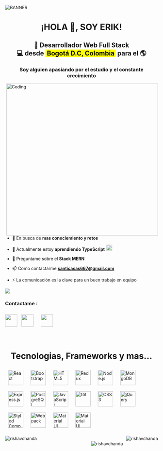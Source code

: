 ![BANNER](https://user-images.githubusercontent.com/95478989/198955082-6e78ebb5-e1e4-49f9-8d32-6e5af3984dcd.gif)

<h1 align="center">¡HOLA 👋, SOY ERIK! </h1>

<h2 align="center">
🚀 Desarrollador Web Full Stack <br/> 
💻 desde <mark> &nbsp;Bogotá D.C, Colombia&nbsp;</mark> para el 🌎
</h2>

<h3 align="center">Soy alguien apasiando por el estudio y el constante crecimiento</h3>

<img align="right" alt="Coding" width="500" src="https://64.media.tumblr.com/2dced32b6e6233015082fb3b784febc8/c8399938a52f32ef-f0/s500x750/05cbeab66bd13327bae4f79f4838e635511a1f7d.gif">

<br>

- 🔭 En busca de **mas conociemiento y retos**

- 🌱 Actualmente estoy **aprendiendo TypeScript** <img style="margin: 0px" src="https://profilinator.rishav.dev/skills-assets/typescript-original.svg" alt="TypeScript" height="20" />

- 💬 Preguntame sobre el **Stack MERN**

- 📫 Como contactarme **santicasas667@gmail.com**

- ⚡ La comunicación es la clave para un buen trabajo en equipo

<p align="rigth"> <img src="https://komarev.com/ghpvc/?username=ErikCasas&&style=flat-square" align="center" />
 </p>

<h3 align="left">Contactame :</h3>
<p align="left">

<a href="https://api.whatsapp.com/send?phone=%2B573125562306&text=Hola%2C+he+visto+tu+perfil+de+GitHub+y+me+parece+que+tu+perfil+encaja+para+la+vacante+que+estamos+ofreciendo" target="blank"><img align="center" src="https://cdn.worldvectorlogo.com/logos/whatsapp-3.svg" width="40" /></a>
<a href="https://www.linkedin.com/in/erik-desarrolladorweb/" target="blank"><img align="center" src="https://cdn.worldvectorlogo.com/logos/linkedin-icon-2.svg" width="40" style="margin: 10px"  /></a>
<a href="mailto:santicasas667@gmail.com?Subject=Oferta%20de%20empleo" target="blank"><img align="center" src="https://cdn.worldvectorlogo.com/logos/gmail-icon.svg" width="40" style="margin: 10px"  /></a>

<br>



</td><td   align="center">
<h1 align="center">Tecnologias, Frameworks y mas... </h1>


<div >  
<a href="https://reactjs.org/" target="_blank"><img style="margin: 10px" src="https://profilinator.rishav.dev/skills-assets/react-original-wordmark.svg" alt="React" height="50" /></a>  
<a href="https://getbootstrap.com/docs/3.4/javascript/" target="_blank"><img style="margin: 10px" src="https://profilinator.rishav.dev/skills-assets/bootstrap-plain.svg" alt="Bootstrap" height="50" /></a>  
<a href="https://en.wikipedia.org/wiki/HTML5" target="_blank"><img style="margin: 10px" src="https://profilinator.rishav.dev/skills-assets/html5-original-wordmark.svg" alt="HTML5" height="50" /></a>  
<a href="https://redux.js.org/" target="_blank"><img style="margin: 10px" src="https://profilinator.rishav.dev/skills-assets/redux-original.svg" alt="Redux" height="50" /></a>  
<a href="https://nodejs.org/" target="_blank"><img style="margin: 10px" src="https://profilinator.rishav.dev/skills-assets/nodejs-original-wordmark.svg" alt="Node.js" height="50" /></a>  
<a href="https://www.mongodb.com/" target="_blank"><img style="margin: 10px" src="https://profilinator.rishav.dev/skills-assets/mongodb-original-wordmark.svg" alt="MongoDB" height="50" /></a>  
<a href="https://expressjs.com/" target="_blank"><img style="margin: 10px" src="https://profilinator.rishav.dev/skills-assets/express-original-wordmark.svg" alt="Express.js" height="50" /></a>  
<a href="https://www.postgresql.org/" target="_blank"><img style="margin: 10px" src="https://profilinator.rishav.dev/skills-assets/postgresql-original-wordmark.svg" alt="PostgreSQL" height="50" /></a>  
<a href="https://www.javascript.com/" target="_blank"><img style="margin: 10px" src="https://profilinator.rishav.dev/skills-assets/javascript-original.svg" alt="JavaScript" height="50" /></a>  
<a href="https://github.com/" target="_blank"><img style="margin: 10px" src="https://profilinator.rishav.dev/skills-assets/git-scm-icon.svg" alt="Git" height="50" /></a>  
<a href="https://www.w3schools.com/css/" target="_blank"><img style="margin: 10px" src="https://profilinator.rishav.dev/skills-assets/css3-original-wordmark.svg" alt="CSS3" height="50" /></a>  
<a href="https://jquery.com/" target="_blank"><img style="margin: 10px" src="https://profilinator.rishav.dev/skills-assets/jquery.png" alt="jQuery" height="50" /></a>  
<a href="https://styled-components.com/" target="_blank"><img style="margin: 10px" src="https://profilinator.rishav.dev/skills-assets/styled-components.png" alt="Styled Components" height="50" /></a>  
<a href="https://webpack.js.org/" target="_blank"><img style="margin: 10px" src="https://profilinator.rishav.dev/skills-assets/webpack-original.svg" alt="Webpack" height="50" /></a>  
<a href="https://mui.com/" target="_blank"><img style="margin: 10px" src="https://profilinator.rishav.dev/skills-assets/mui.png" alt="Material UI" height="50" /></a>
<a href="https://insomnia.rest/" target="_blank"><img style="margin: 10px" src="https://www.svgrepo.com/show/353904/insomnia.svg" alt="Material UI" height="50" /></a>  
</div>

<br>

<img align="right" src="https://github-readme-streak-stats.herokuapp.com/?user=ErikCasas&&theme=tokyonight" alt="rishavchanda" />


<img align="left" style="margin-bottom: 50px" src="https://github-readme-stats.vercel.app/api?username=ErikCasas&show_icons=true&locale=en&theme=tokyonight" alt="rishavchanda" />
<br>


<img align="center" style="margin-left: 35%" src="https://github-readme-stats.vercel.app/api/top-langs?username=ErikCasas&show_icons=true&locale=en&layout=compact&theme=tokyonight" alt="rishavchanda" />










<!-- 
<img src="https://github-readme-stats.vercel.app/api?username=ErikCasas&show_icons=true&count_private=true&hide_border=true" align="left" />

<br/> -->

